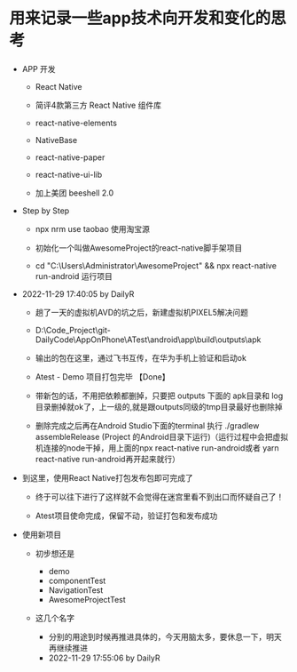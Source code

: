 # 用来记录一些app技术向开发和变化的思考

### 

- APP 开发

	- React Native

	- 简评4款第三方 React Native 组件库

	- react-native-elements
	- NativeBase
	- react-native-paper
	- react-native-ui-lib

	- 加上美团 beeshell 2.0


- Step by Step

	- npx nrm use taobao  使用淘宝源

	- 初始化一个叫做AwesomeProject的react-native脚手架项目

	- cd "C:\Users\Administrator\AwesomeProject" && npx react-native run-android    运行项目


- 2022-11-29 17:40:05 by DailyR

	- 趟了一天的虚拟机AVD的坑之后，新建虚拟机PIXEL5解决问题

	- D:\Code_Project\git-DailyCode\AppOnPhone\ATest\android\app\build\outputs\apk

	- 输出的包在这里，通过飞书互传，在华为手机上验证和启动ok

	- Atest - Demo 项目打包完毕 【Done】

	- 带新包的话，不用把依赖都删掉，只要把 outputs 下面的  apk目录和 log目录删掉就ok了，上一级的,就是跟outputs同级的tmp目录最好也删除掉

	- 删除完成之后再在Android Studio下面的terminal 执行 ./gradlew assembleRelease (Project 的Android目录下运行)（运行过程中会把虚拟机连接的node干掉，用上面的npx react-native run-android或者 yarn react-native run-android再开起来就行）

- 到这里，使用React Native打包发布包即可完成了

	- 终于可以往下进行了这样就不会觉得在迷宫里看不到出口而怀疑自己了！

	- Atest项目使命完成，保留不动，验证打包和发布成功

- 使用新项目

	- 初步想还是 

		- demo
		- componentTest
		- NavigationTest
		- AwesomeProjectTest

	- 这几个名字

		- 分别的用途到时候再推进具体的，今天用脑太多，要休息一下，明天再继续推进
		- 2022-11-29 17:55:06 by DailyR